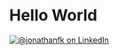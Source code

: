 <!-- src/template/README.liquid -->

<!-- src/template/contact.liquid -->
# Hello World

<div id="social">
    <a href="https://www.linkedin.com/in/jonathanfk/" target="_blank"><img src="https://img.shields.io/badge/LinkedIn-0077B5?style=flat-square&logo=linkedin&logoColor=white" alt="@jonathanfk on LinkedIn"/></a>
</div>